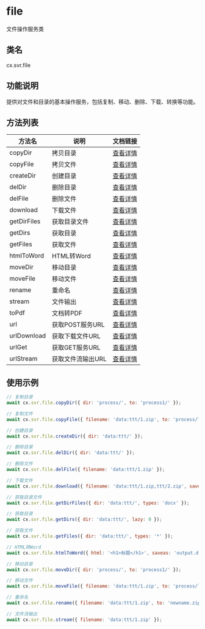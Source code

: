 # file

文件操作服务类

## 类名
cx.svr.file

## 功能说明
提供对文件和目录的基本操作服务，包括复制、移动、删除、下载、转换等功能。

## 方法列表
| 方法名 | 说明 | 文档链接 |
|--------|------|----------|
| copyDir | 拷贝目录 | [查看详情](./copyDir/README.md) |
| copyFile | 拷贝文件 | [查看详情](./copyFile/README.md) |
| createDir | 创建目录 | [查看详情](./createDir/README.md) |
| delDir | 删除目录 | [查看详情](./delDir/README.md) |
| delFile | 删除文件 | [查看详情](./delFile/README.md) |
| download | 下载文件 | [查看详情](./download/README.md) |
| getDirFiles | 获取目录文件 | [查看详情](./getDirFiles/README.md) |
| getDirs | 获取目录 | [查看详情](./getDirs/README.md) |
| getFiles | 获取文件 | [查看详情](./getFiles/README.md) |
| htmlToWord | HTML转Word | [查看详情](./htmlToWord/README.md) |
| moveDir | 移动目录 | [查看详情](./moveDir/README.md) |
| moveFile | 移动文件 | [查看详情](./moveFile/README.md) |
| rename | 重命名 | [查看详情](./rename/README.md) |
| stream | 文件输出 | [查看详情](./stream/README.md) |
| toPdf | 文档转PDF | [查看详情](./toPdf/README.md) |
| url | 获取POST服务URL | [查看详情](./url/README.md) |
| urlDownload | 获取下载文件URL | [查看详情](./urlDownload/README.md) |
| urlGet | 获取GET服务URL | [查看详情](./urlGet/README.md) |
| urlStream | 获取文件流输出URL | [查看详情](./urlStream/README.md) |

## 使用示例
```javascript
// 复制目录
await cx.svr.file.copyDir({ dir: 'process/', to: 'process1/' });

// 复制文件
await cx.svr.file.copyFile({ filename: 'data:ttt/1.zip', to: 'process/leave1/hr1.html' });

// 创建目录
await cx.svr.file.createDir({ dir: 'data:ttt/' });

// 删除目录
await cx.svr.file.delDir({ dir: 'data:ttt/' });

// 删除文件
await cx.svr.file.delFile({ filename: 'data:ttt/1.zip' });

// 下载文件
await cx.svr.file.download({ filename: 'data:ttt/1.zip,ttt/2.zip', saveas: 'hr.html' });

// 获取目录文件
await cx.svr.file.getDirFiles({ dir: 'data:ttt/', types: 'docx' });

// 获取目录
await cx.svr.file.getDirs({ dir: 'data:ttt/', lazy: 0 });

// 获取文件
await cx.svr.file.getFiles({ dir: 'data:ttt/', types: '*' });

// HTML转Word
await cx.svr.file.htmlToWord({ html: '<h1>标题</h1>', saveas: 'output.docx' });

// 移动目录
await cx.svr.file.moveDir({ dir: 'process/', to: 'process1/' });

// 移动文件
await cx.svr.file.moveFile({ filename: 'data:ttt/1.zip', to: 'process/leave1/hr1.html' });

// 重命名
await cx.svr.file.rename({ filename: 'data:ttt/1.zip', to: 'newname.zip' });

// 文件流输出
await cx.svr.file.stream({ filename: 'data:ttt/1.zip' });
``` 